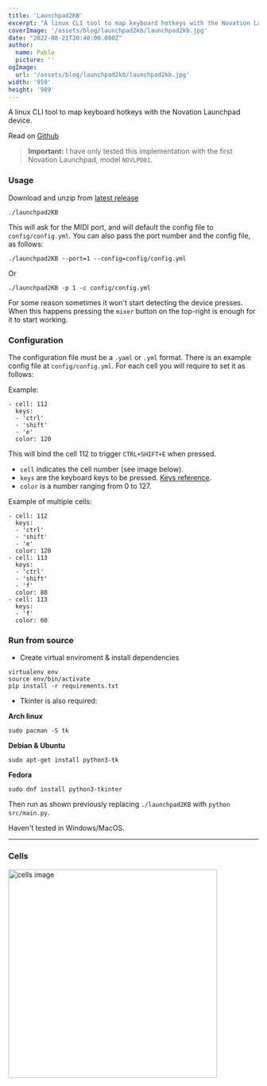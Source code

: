 ```yaml
---
title: 'Launchpad2KB'
excerpt: "A linux CLI tool to map keyboard hotkeys with the Novation Launchpad device."
coverImage: '/assets/blog/launchpad2kb/launchpad2kb.jpg'
date: "2022-08-21T20:40:00.000Z"
author:
  name: Pablo
  picture: ''
ogImage:
  url: '/assets/blog/launchpad2kb/launchpad2kb.jpg'
width: '959'
height: '989'
---
```


A linux CLI tool to map keyboard hotkeys with the Novation Launchpad device.

Read on [Github](https://github.com/pbl0/Launchdpad2KB#readme)

> **Important:** I have only tested this implementation with the first Novation Launchpad, model `NOVLPD01`.

### Usage

Download and unzip from [latest release](https://github.com/pbl0/Launchdpad2KB/releases/latest)


```
./launchpad2KB
```

This will ask for the MIDI port, and will default the config file to `config/config.yml`. You can also pass the port number and the config file, as follows:

```
./launchpad2KB --port=1 --config=config/config.yml
```

Or

```
./launchpad2KB -p 1 -c config/config.yml
```

For some reason sometimes it won't start detecting the device presses. When this happens pressing the `mixer` button on the top-right is enough for it to start working.

### Configuration

The configuration file must be a `.yaml` or `.yml` format.
There is an example config file at `config/config.yml`.
For each cell you will require to set it as follows:

Example:

```
- cell: 112
  keys:
  - 'ctrl'
  - 'shift'
  - 'e'
  color: 120
```

This will bind the cell 112 to trigger `CTRL+SHIFT+E` when pressed.

- `cell` indicates the cell number (see image below).
- `keys` are the keyboard keys to be pressed. [Keys reference](/assets/blog/launchpad2kb/key_names_reference.json).
- `color` is a number ranging from 0 to 127. 



Example of multiple cells:

```
- cell: 112
  keys:
  - 'ctrl'
  - 'shift'
  - 'e'
  color: 120
- cell: 113
  keys:
  - 'ctrl'
  - 'shift'
  - 'f'
  color: 80
- cell: 113
  keys:
  - 'f'
  color: 60
```

### Run from source

- Create virtual enviroment & install dependencies 
```
virtualenv env
source env/bin/activate
pìp install -r requirements.txt
```

- Tkinter is also required:

**Arch linux**
```
sudo pacman -S tk
```
**Debian & Ubuntu**
```
sudo apt-get install python3-tk
```
**Fedora**
```
sudo dnf install python3-tkinter
```

Then run as shown previously replacing `./launchpad2KB` with `python src/main.py`.

Haven't tested in Windows/MacOS.

* * *

### Cells

<img src="/assets/blog/launchpad2kb/cells.png" alt="cells image" width="420"/>
